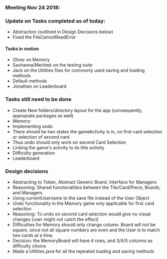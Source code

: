 ### Meeting Nov 24 2018:

### Update on Tasks completed as of today:
+ Abstraction (outlined in Design Decisions below)
+ Fixed the FileCannotReadError



#### Tasks in motion
+ Oliver on Memory
+ Savhanna/Meirbek on the testing suite
+ Jack on the Utilities files for commonly used saving and loading methods
 + Default methods
+ Jonathan on Leaderboard

### Tasks still need to be done
+ Create New folders/directory layout for the app (consequently, appropiate packages as well)
+ Memory:
 + Implementing undo
  + There should be two states the gameActivity is in, on first card selection or selection of second card
  + Thus undo should only work on second Card Selection
 + Linking the game's activity to its title activity
 + Difficulty generation
+ Leaderboard

### Design decisions
+ Abstracting to Token, Abstract Generic Board, Interface for Managers
 + Reasoning: Shared functionalities between the Tile/Card/Piece, Boards, and Managers
+ Using currentUsername to the save file instead of the User Object
+ Undo functionality in the Memory game only applicable for first card selection
 + Reasoning: To undo on second card selection would give no visual changes (user might not catch the effect)
+ Difficulties for Memory should only change column. Board will not be square, since not all square numbers are even and the User is to match two cards at a time.
 + Decision: the MemoryBoard will have 4 rows, and 3/4/5 columns as difficulty choice
 + Made a Utilities.java for all the repeated loading and saving methods
